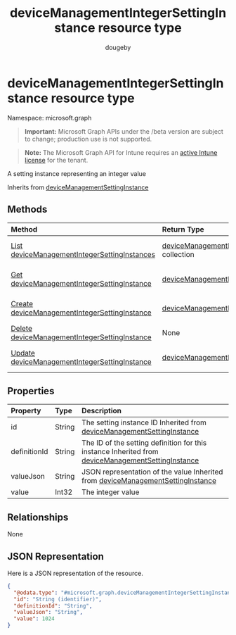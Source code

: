 ﻿---
title: "deviceManagementIntegerSettingInstance resource type"
description: "A setting instance representing an integer value"
author: "dougeby"
localization_priority: Normal
ms.prod: "intune"
doc_type: resourcePageType
---

# deviceManagementIntegerSettingInstance resource type

Namespace: microsoft.graph

> **Important:** Microsoft Graph APIs under the /beta version are subject to change; production use is not supported.

> **Note:** The Microsoft Graph API for Intune requires an [active Intune license](https://go.microsoft.com/fwlink/?linkid=839381) for the tenant.

A setting instance representing an integer value

Inherits from [deviceManagementSettingInstance](../resources/intune-deviceintent-devicemanagementsettinginstance.md)

## Methods

| Method                                                                                                                       | Return Type                                                                                                                     | Description                                                                                                                                                            |
| :--------------------------------------------------------------------------------------------------------------------------- | :------------------------------------------------------------------------------------------------------------------------------ | :--------------------------------------------------------------------------------------------------------------------------------------------------------------------- |
| [List deviceManagementIntegerSettingInstances](../api/intune-deviceintent-devicemanagementintegersettinginstance-list.md)    | [deviceManagementIntegerSettingInstance](../resources/intune-deviceintent-devicemanagementintegersettinginstance.md) collection | List properties and relationships of the [deviceManagementIntegerSettingInstance](../resources/intune-deviceintent-devicemanagementintegersettinginstance.md) objects. |
| [Get deviceManagementIntegerSettingInstance](../api/intune-deviceintent-devicemanagementintegersettinginstance-get.md)       | [deviceManagementIntegerSettingInstance](../resources/intune-deviceintent-devicemanagementintegersettinginstance.md)            | Read properties and relationships of the [deviceManagementIntegerSettingInstance](../resources/intune-deviceintent-devicemanagementintegersettinginstance.md) object.  |
| [Create deviceManagementIntegerSettingInstance](../api/intune-deviceintent-devicemanagementintegersettinginstance-create.md) | [deviceManagementIntegerSettingInstance](../resources/intune-deviceintent-devicemanagementintegersettinginstance.md)            | Create a new [deviceManagementIntegerSettingInstance](../resources/intune-deviceintent-devicemanagementintegersettinginstance.md) object.                              |
| [Delete deviceManagementIntegerSettingInstance](../api/intune-deviceintent-devicemanagementintegersettinginstance-delete.md) | None                                                                                                                            | Deletes a [deviceManagementIntegerSettingInstance](../resources/intune-deviceintent-devicemanagementintegersettinginstance.md).                                        |
| [Update deviceManagementIntegerSettingInstance](../api/intune-deviceintent-devicemanagementintegersettinginstance-update.md) | [deviceManagementIntegerSettingInstance](../resources/intune-deviceintent-devicemanagementintegersettinginstance.md)            | Update the properties of a [deviceManagementIntegerSettingInstance](../resources/intune-deviceintent-devicemanagementintegersettinginstance.md) object.                |

## Properties

| Property     | Type   | Description                                                                                                                                                              |
| :----------- | :----- | :----------------------------------------------------------------------------------------------------------------------------------------------------------------------- |
| id           | String | The setting instance ID Inherited from [deviceManagementSettingInstance](../resources/intune-deviceintent-devicemanagementsettinginstance.md)                            |
| definitionId | String | The ID of the setting definition for this instance Inherited from [deviceManagementSettingInstance](../resources/intune-deviceintent-devicemanagementsettinginstance.md) |
| valueJson    | String | JSON representation of the value Inherited from [deviceManagementSettingInstance](../resources/intune-deviceintent-devicemanagementsettinginstance.md)                   |
| value        | Int32  | The integer value                                                                                                                                                        |

## Relationships

None

## JSON Representation

Here is a JSON representation of the resource.

<!-- {
  "blockType": "resource",
  "keyProperty": "id",
  "@odata.type": "microsoft.graph.deviceManagementIntegerSettingInstance"
}
-->

```json
{
  "@odata.type": "#microsoft.graph.deviceManagementIntegerSettingInstance",
  "id": "String (identifier)",
  "definitionId": "String",
  "valueJson": "String",
  "value": 1024
}
```
